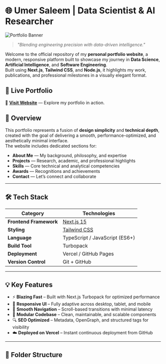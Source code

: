 # 🌐 Umer Saleem | Data Scientist & AI Researcher

![Portfolio Banner](https://user-images.githubusercontent.com/00000000/banner.png)  
> _"Blending engineering precision with data-driven intelligence."_  

Welcome to the official repository of my **personal portfolio website**, a modern, responsive platform built to showcase my journey in **Data Science**, **Artificial Intelligence**, and **Software Engineering**.  
Built using **Next.js**, **Tailwind CSS**, and **Node.js**, it highlights my work, publications, and professional milestones in a visually elegant format.

## 🚀 Live Portfolio
🔗 **[Visit Website](https://umer.vercel.app)** — Explore my portfolio in action.

## 🧠 Overview

This portfolio represents a fusion of **design simplicity** and **technical depth**, created with the goal of delivering a smooth, performance-optimized, and aesthetically minimal interface.  
The website includes dedicated sections for:
- **About Me** — My background, philosophy, and expertise  
- **Projects** — Research, academic, and professional highlights  
- **Skills** — Core technical and analytical competencies  
- **Awards** — Recognitions and achievements  
- **Contact** — Let’s connect and collaborate  

---

## 🛠️ Tech Stack

| Category | Technologies |
|-----------|---------------|
| **Frontend Framework** | [Next.js 15](https://nextjs.org/) |
| **Styling** | [Tailwind CSS](https://tailwindcss.com/) |
| **Language** | TypeScript / JavaScript (ES6+) |
| **Build Tool** | Turbopack |
| **Deployment** | Vercel / GitHub Pages |
| **Version Control** | Git + GitHub |

---

## 💡 Key Features

- ⚡ **Blazing Fast** – Built with Next.js Turbopack for optimized performance  
- 🎨 **Responsive UI** – Fully adaptive across desktop, tablet, and mobile  
- 🧭 **Smooth Navigation** – Scroll-based transitions with minimal latency  
- 🧩 **Modular Codebase** – Clean, maintainable, and scalable components  
- 🔍 **SEO Optimized** – Metadata, OpenGraph, and structured tags for visibility  
- ☁️ **Deployed on Vercel** – Instant continuous deployment from GitHub  

---

## 🧩 Folder Structure

